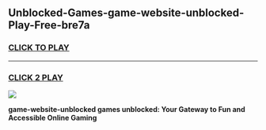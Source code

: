 
## Unblocked-Games-game-website-unblocked-Play-Free-bre7a
<h3>
<a href="https://premium76.site?title=game-website-unblocked&ref=23A">CLICK TO PLAY</a></h3>
<hr>

<h3>
<a href="https://premium76.site?title=game-website-unblocked&ref=23A">CLICK 2 PLAY</a>
  
</h3>

<a href="https://premium76.site?title=game-website-unblocked&ref=23A"><img src="https://clearcache.store/games.png"></a>


**game-website-unblocked games unblocked: Your Gateway to Fun and Accessible Online Gaming**
